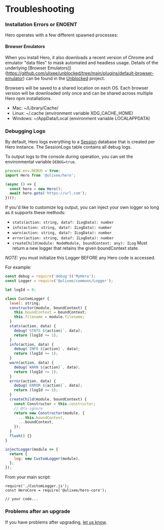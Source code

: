 # Troubleshooting

### Installation Errors or ENOENT

Hero operates with a few different spawned processes:

#### Browser Emulators

When you install Hero, it also downloads a recent version of Chrome and emulator "data files" to mask automated and headless usage. Details of the underlying [Browser Emulators]](https://github.com/ulixee/unblocked/tree/main/plugins/default-browser-emulator) can be found in the [Unblocked](https://github.com/ulixee/unblocked) project.

Browsers will be saved to a shared location on each OS. Each browser version will be downloaded only once and can be shared across multiple Hero npm installations.

- Mac: ~/Library/Cache/
- Linux: ~/.cache (environment variable XDG_CACHE_HOME)
- Windows: ~/AppData/Local (environment variable LOCALAPPDATA)

### Debugging Logs

By default, Hero logs everything to a [Session](../advanced-concepts/sessions.md) database that is created per Hero instance. The SessionLogs table contains all debug logs.

To output logs to the console during operation, you can set the environmental variable `DEBUG=true`.

```js
process.env.DEBUG = true;
import Hero from '@ulixee/hero';

(async () => {
  const hero = new Hero();
  await hero.goto('https://url.com');
})();
```

If you'd like to customize log output, you can inject your own logger so long as it supports these methods:

- `stats(action: string, data?: ILogData): number`
- `info(action: string, data?: ILogData): number`
- `warn(action: string, data?: ILogData): number`
- `error(action: string, data?: ILogData): number`
- `createChild(module: NodeModule, boundContext: any): ILog` Must return a new logger that retains the given boundContext state.


_*NOTE:*_ you must initialize this Logger BEFORE any Hero code is accessed.

For example:

```js
const debug = require('debug')('MyHero');
const Logger = require('@ulixee/commons/Logger');

let logId = 0;

class CustomLogger {
  level: string;
  constructor(module, boundContext) {
    this.boundContext = boundContext;
    this.filename = module.filename;
  }
  stats(action, data) {
    debug(`STATS ${action}`, data);
    return (logId += 1);
  }
  info(action, data) {
    debug(`INFO ${action}`, data);
    return (logId += 1);
  }
  warn(action, data) {
    debug(`WARN ${action}`, data);
    return (logId += 1);
  }
  error(action, data) {
    debug(`ERROR ${action}`, data);
    return (logId += 1);
  }
  createChild(module, boundContext) {
    const Constructor = this.constructor;
    // @ts-ignore
    return new Constructor(module, {
      ...this.boundContext,
      ...boundContext,
    });
  }
  flush() {}
}

injectLogger(module => {
  return {
    log: new CustomLogger(module),
  };
});
```

From your main script:

```
require('./CustomLogger.js');
const HeroCore = require('@ulixee/hero-core');

// your code...

```

### Problems after an upgrade

If you have problems after upgrading, [let us know](https://github.com/ulixee/hero/issues).

